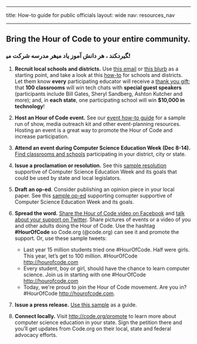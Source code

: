 * * *

title: How-to guide for public officials layout: wide nav: resources_nav

* * *

## Bring the Hour of Code to your entire community.

### هر مدرسه شرکت می‎کند ، هر دانش آموز یاد می‎گیرد!

  1. **Recruit local schools and districts.** Use [this email](<%= hoc_uri('/resources#sample-emails') %>) or [this blurb](<%= hoc_uri('/resources/stats') %>) as a starting point, and take a look at this [how-to](<%= hoc_uri('/resources/how-to') %>) for schools and districts. Let them know **every** participating educator will receive a [thank you gift](<%= hoc_uri('/resources/how-to') %>); that **100 classrooms** will win tech chats with **special guest speakers** (participants include Bill Gates, Sheryl Sandberg, Ashton Kutcher and more); and, in **each state**, one participating school will win **$10,000 in technology**!

  2. **Host an Hour of Code event.** See our [event how-to guide](<%= hoc_uri('/resources/how-to-event') %>) for a sample run of show, media outreach kit and other event-planning resources. Hosting an event is a great way to promote the Hour of Code and increase participation.

  3. **Attend an event during Computer Science Education Week (Dec 8-14).** [Find classrooms and schools](<%= hoc_uri('/events') %>) participating in your district, city or state.

  4. **Issue a proclamation or resolution.** See this [sample resolution](<%= hoc_uri('resources/proclamation') %>) supportive of Computer Science Education Week and its goals that could be used by state and local legislators.

  5. **Draft an op-ed**. Consider publishing an opinion piece in your local paper. See this [sample op-ed](<%= hoc_uri('/resources/op-ed') %>) supporting comupter supportive of Computer Science Education Week and its goals.

  6. **Spread the word.** [Share the Hour of Code video on Facebook](https://www.facebook.com/sharer/sharer.php?u=http%3A%2F%2Fhourofcode.com%2Fus) and [talk about your support on Twitter](https://twitter.com/intent/tweet?url=http%3A%2F%2Fhourofcode.com&text=I%27m%20participating%20in%20this%20year%27s%20%23HourOfCode%2C%20are%20you%3F%20%40codeorg&original_referer=https%3A%2F%2Fwww.google.com%2Furl%3Fq%3Dhttps%253A%252F%252Ftwitter.com%252Fshare%253Fhashtags%253D%2526amp%253Brelated%253Dcodeorg%2526amp%253Btext%253DI%252527m%252Bparticipating%252Bin%252Bthis%252Byear%252527s%252B%252523HourOfCode%25252C%252Bare%252Byou%25253F%252B%252540codeorg%2526amp%253Burl%253Dhttp%25253A%25252F%25252Fhourofcode.com%26sa%3DD%26sntz%3D1%26usg%3DAFQjCNE1GLTUbKZfMlEh9Aj5w0iswz6PYQ&related=codeorg&hashtags=). Share pictures of events or a video of you and other adults doing the Hour of Code. Use the hashtag **#HourOfCode** so Code.org (@code.org) can see it and promote the support. Or, use these sample tweets:
    
      * Last year 15 million students tried one #HourOfCode. Half were girls. This year, let’s get to 100 million. #HourOfCode <http://hourofcode.com>
      * Every student, boy or girl, should have the chance to learn computer science. Join us in starting with one #HourOfCode <http://hourofcode.com>
      * Today, we're proud to join the Hour of Code movement. Are you in? #HourOfCode <http://hourofcode.com>.   
          
        

  7. **Issue a press release.** [Use this sample](<%= hoc_uri('/resources/official-press-release') %>) as a guide.

  8. **Connect locally.** Visit <http://code.org/promote> to learn more about computer science education in your state. Sign the petition there and you’ll get updates from Code.org on their local, state and federal advocacy efforts.